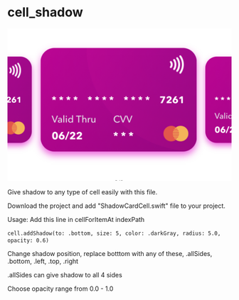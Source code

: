 # cell_shadow

![Screenshot](https://github.com/ajay-pal-singh/cell_shadow/blob/main/screenShot.png)

Give shadow to any type of cell easily with this file.

Download the project and add "ShadowCardCell.swift" file to your project.

Usage:
Add this line in cellForItemAt indexPath 
```
cell.addShadow(to: .bottom, size: 5, color: .darkGray, radius: 5.0, opacity: 0.6)
```
Change shadow position, replace botttom with any of these, .allSides, .bottom, .left, .top, .right

.allSides can give shadow to all 4 sides

Choose opacity range from 0.0 - 1.0 
